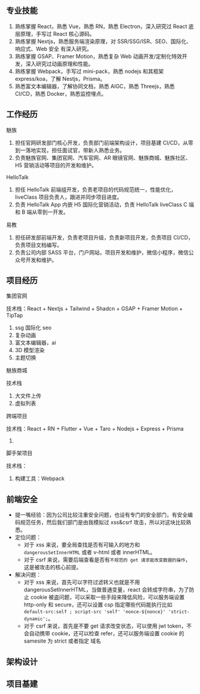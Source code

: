 ## 专业技能

1. 熟练掌握 React，熟悉 Vue，熟悉 RN，熟悉 Electron，深入研究过 React 底层原理，手写过 React 核心源码。
2. 熟练掌握 Nextjs，熟悉服务端渲染原理，对 SSR/SSG/ISR、SEO、国际化、响应式、Web 安全 有深入研究。
3. 熟练掌握 GSAP、Framer Motion，熟悉复杂 Web 动画开发/定制化特效开发，深入研究过动画原理和性能。
4. 熟练掌握 Webpack，手写过 mini-pack，熟悉 nodejs 和其框架 express/koa，了解 Nestjs，Prisma。
5. 熟悉富文本编辑器，了解协同文档，熟悉 AIGC，熟悉 Threejs，熟悉 CI/CD，熟悉 Docker，熟悉监控埋点。

## 工作经历

魅族

1. 担任官网研发部门核心开发，负责部门前端架构设计，项目基建 CI/CD，从零到一落地实现，担任面试官，带新人熟悉业务。
2. 负责魅族官网、集团官网、汽车官网、AR 眼镜官网、魅族商城、魅族社区、H5 营销活动等项目的开发和维护。

HelloTalk

1. 担任 HelloTalk 前端组开发，负责老项目的代码规范统一，性能优化，liveClass 项目负责人，跟进并同步项目进度。
2. 负责 HelloTalk App 内嵌 H5 国际化营销活动，负责 HelloTalk liveClass C 端和 B 端从零到一开发。

易教

1. 担任研发部前端开发，负责老项目升级，负责新项目开发，负责项目 CI/CD，负责项目文档编写。
2. 负责公司内部 SASS 平台，门户网站，项目开发和维护，微信小程序，微信公众号开发和维护。

## 项目经历

集团官网

技术栈：React + Nextjs + Tailwind + Shadcn + GSAP + Framer Motion + TipTap

1. ssg 国际化 seo
2. 复杂动画
3. 富文本编辑器，ai
4. 3D 模型渲染
5. 主题切换

魅族商城

技术栈

1. 大文件上传
2. 虚拟列表

跨端项目

技术栈：React + RN + Flutter + Vue + Taro + Nodejs + Express + Prisma

1.

脚手架项目

技术栈：

1. 构建工具：Webpack

## 前端安全

- 提一嘴经验：因为公司比较注重安全问题，也设有专门的安全部门，有安全编码规范任务，然后我们部门是由我模拟过 xss&csrf 攻击，所以对这块比较熟悉。
- 定位问题：
  - 对于 xss 来说，要全局查找是否有可输入的地方和 `dangerousSetInnerHTML` 或者 v-html 或者 innerHTML。
  - 对于 csrf 来说，需要后端查看是否有`不规范的 get 请求能改变数据的操作`，这是被攻击的核心前提。
- 解决问题：
  - 对于 xss 来说，首先可以字符过滤转义也就是不用 dangerousSetInnerHTML，当做普通变量，react 会转成字符串，为了防止 cookie 被盗问题，可以采取一些手段来降低风险，可以服务端设置 http-only 和 secure，还可以设置 csp 指定哪些代码能执行比如 `default-src:self ; script-src 'self' 'nonce-${nonce}' 'strict-dynamic';`。
  - 对于 csrf 来说，首先是不要 get 请求改变状态，可以使用 jwt token，不会自动携带 cookie，还可以检查 refer，还可以服务端设置 cookie 的 samesite 为 strict 或者指定 域名

## 架构设计

## 项目基建
